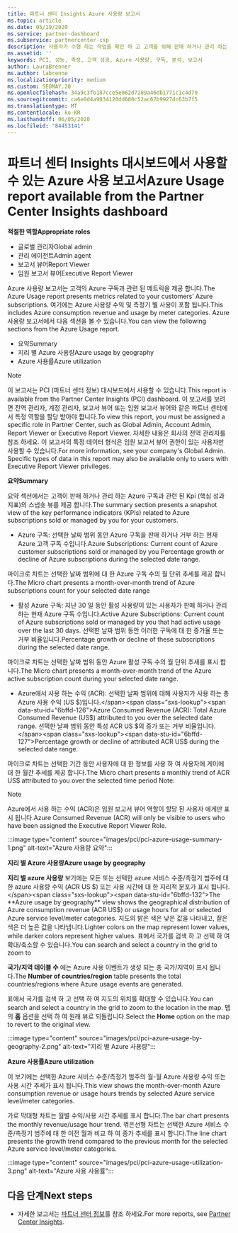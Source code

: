 ```yaml
---
title: 파트너 센터 Insights Azure 사용량 보고서
ms.topic: article
ms.date: 05/19/2020
ms.service: partner-dashboard
ms.subservice: partnercenter-csp
description: 사용자가 수행 하는 작업을 확인 하 고 고객을 위해 판매 하거나 관리 하는 Azure 구독 사용과 관련 하 여 개선할 수 있는 위치를 확인 하세요.
ms.assetid: ''
keywords: PCI, 성능, 측정, 고객 성공, Azure 사용량, 구독, 분석, 보고서
author: LauraBrenner
ms.author: labrenne
ms.localizationpriority: medium
ms.custom: SEOMAY.20
ms.openlocfilehash: 34a9c3fb187cce5e062d7289a46db1771c1c4d79
ms.sourcegitcommit: ca6e0d4a9034120dd600c52ac67b9927dc63b7f5
ms.translationtype: MT
ms.contentlocale: ko-KR
ms.lasthandoff: 06/05/2020
ms.locfileid: "84453141"
---
```

# <a name="azure-usage-report-available-from-the-partner-center-insights-dashboard"></a><span data-ttu-id="6bffd-104">파트너 센터 Insights 대시보드에서 사용할 수 있는 Azure 사용 보고서</span><span class="sxs-lookup"><span data-stu-id="6bffd-104">Azure Usage report available from the Partner Center Insights dashboard</span></span>

<span data-ttu-id="6bffd-105">**적절한 역할**</span><span class="sxs-lookup"><span data-stu-id="6bffd-105">**Appropriate roles**</span></span>
- <span data-ttu-id="6bffd-106">글로벌 관리자</span><span class="sxs-lookup"><span data-stu-id="6bffd-106">Global admin</span></span>
- <span data-ttu-id="6bffd-107">관리 에이전트</span><span class="sxs-lookup"><span data-stu-id="6bffd-107">Admin agent</span></span>
- <span data-ttu-id="6bffd-108">보고서 뷰어</span><span class="sxs-lookup"><span data-stu-id="6bffd-108">Report Viewer</span></span>
- <span data-ttu-id="6bffd-109">임원 보고서 뷰어</span><span class="sxs-lookup"><span data-stu-id="6bffd-109">Executive Report Viewer</span></span>

<span data-ttu-id="6bffd-110">Azure 사용량 보고서는 고객의 Azure 구독과 관련 된 메트릭을 제공 합니다.</span><span class="sxs-lookup"><span data-stu-id="6bffd-110">The Azure Usage report presents metrics related to your customers’ Azure subscriptions.</span></span> <span data-ttu-id="6bffd-111">여기에는 Azure 사용량 수익 및 측정기 별 사용이 포함 됩니다.</span><span class="sxs-lookup"><span data-stu-id="6bffd-111">This includes Azure consumption revenue and usage by meter categories.</span></span> <span data-ttu-id="6bffd-112">Azure 사용량 보고서에서 다음 섹션을 볼 수 있습니다.</span><span class="sxs-lookup"><span data-stu-id="6bffd-112">You can view the following sections from the Azure Usage report.</span></span>

- <span data-ttu-id="6bffd-113">요약</span><span class="sxs-lookup"><span data-stu-id="6bffd-113">Summary</span></span>
- <span data-ttu-id="6bffd-114">지리 별 Azure 사용량</span><span class="sxs-lookup"><span data-stu-id="6bffd-114">Azure usage by geography</span></span>
- <span data-ttu-id="6bffd-115">Azure 사용률</span><span class="sxs-lookup"><span data-stu-id="6bffd-115">Azure utilization</span></span>

 > [!NOTE]
 > <span data-ttu-id="6bffd-116">이 보고서는 PCI (파트너 센터 정보) 대시보드에서 사용할 수 있습니다.</span><span class="sxs-lookup"><span data-stu-id="6bffd-116">This report is available from the Partner Center Insights (PCI) dashboard.</span></span> <span data-ttu-id="6bffd-117">이 보고서를 보려면 전역 관리자, 계정 관리자, 보고서 뷰어 또는 임원 보고서 뷰어와 같은 파트너 센터에서 특정 역할을 할당 받아야 합니다.</span><span class="sxs-lookup"><span data-stu-id="6bffd-117">To view this report, you must be assigned a specific role in Partner Center, such as Global Admin, Account Admin, Report Viewer or Executive Report Viewer.</span></span> <span data-ttu-id="6bffd-118">자세한 내용은 회사의 전역 관리자를 참조 하세요. 이 보고서의 특정 데이터 형식은 임원 보고서 뷰어 권한이 있는 사용자만 사용할 수 있습니다.</span><span class="sxs-lookup"><span data-stu-id="6bffd-118">For more information, see your company's Global Admin. Specific types of data in this report may also be available only to users with Executive Report Viewer privileges.</span></span>

<span data-ttu-id="6bffd-119">**요약**</span><span class="sxs-lookup"><span data-stu-id="6bffd-119">**Summary**</span></span>

<span data-ttu-id="6bffd-120">요약 섹션에서는 고객이 판매 하거나 관리 하는 Azure 구독과 관련 된 Kpi (핵심 성과 지표)의 스냅숏 뷰를 제공 합니다.</span><span class="sxs-lookup"><span data-stu-id="6bffd-120">The summary section presents a snapshot view of the key performance indicators (KPIs) related to Azure subscriptions sold or managed by you for your customers.</span></span>  

- <span data-ttu-id="6bffd-121">Azure 구독: 선택한 날짜 범위 동안 Azure 구독을 판매 하거나 거부 하는 현재 Azure 고객 구독 수입니다.</span><span class="sxs-lookup"><span data-stu-id="6bffd-121">Azure Subscriptions: Current count of Azure customer subscriptions sold or managed by you Percentage growth or decline of Azure subscriptions during the selected date range.</span></span>

<span data-ttu-id="6bffd-122">마이크로 차트는 선택한 날짜 범위에 대 한 Azure 구독 수의 월 단위 추세를 제공 합니다.</span><span class="sxs-lookup"><span data-stu-id="6bffd-122">The Micro chart presents a month-over-month trend of Azure subscriptions count for your selected date range</span></span>
- <span data-ttu-id="6bffd-123">활성 Azure 구독: 지난 30 일 동안 활성 사용량이 있는 사용자가 판매 하거나 관리 하는 현재 Azure 구독 수입니다.</span><span class="sxs-lookup"><span data-stu-id="6bffd-123">Active Azure Subscriptions: Current count of Azure subscriptions sold or managed by you that had active usage over the last 30 days.</span></span>
<span data-ttu-id="6bffd-124">선택한 날짜 범위 동안 이러한 구독에 대 한 증가율 또는 거부 비율입니다.</span><span class="sxs-lookup"><span data-stu-id="6bffd-124">Percentage growth or decline of these subscriptions during the selected date range.</span></span>

<span data-ttu-id="6bffd-125">마이크로 차트는 선택한 날짜 범위 동안 Azure 활성 구독 수의 월 단위 추세를 표시 합니다.</span><span class="sxs-lookup"><span data-stu-id="6bffd-125">The Micro chart presents a month-over-month trend of the Azure active subscription count during your selected date range.</span></span>

- <span data-ttu-id="6bffd-126">Azure에서 사용 하는 수익 (ACR): 선택한 날짜 범위에 대해 사용자가 사용 하는 총 Azure 사용 수익 (US $)입니다.</span><span class="sxs-lookup"><span data-stu-id="6bffd-126">Azure Consumed Revenue (ACR): Total Azure Consumed Revenue (US$) attributed to you over the selected date range.</span></span>
<span data-ttu-id="6bffd-127">선택한 날짜 범위 동안 특성 ACR US $의 증가 또는 거부 비율입니다.</span><span class="sxs-lookup"><span data-stu-id="6bffd-127">Percentage growth or decline of attributed ACR US$ during the selected date range.</span></span> 

<span data-ttu-id="6bffd-128">마이크로 차트는 선택한 기간 동안 사용자에 대 한 정보를 사용 하 여 사용자에 게이에 대 한 월간 추세를 제공 합니다.</span><span class="sxs-lookup"><span data-stu-id="6bffd-128">The Micro chart presents a monthly trend of ACR US$ attributed to you over the selected time period Note:</span></span> 

> [!NOTE]
 > <span data-ttu-id="6bffd-129">Azure에서 사용 하는 수익 (ACR)은 임원 보고서 뷰어 역할이 할당 된 사용자 에게만 표시 됩니다.</span><span class="sxs-lookup"><span data-stu-id="6bffd-129">Azure Consumed Revenue (ACR) will only be visible to users who have been assigned the Executive Report Viewer Role.</span></span>

:::image type="content" source="images/pci/pci-azure-usage-summary-1.png" alt-text="Azure 사용량 요약":::

<span data-ttu-id="6bffd-131">**지리 별 Azure 사용량**</span><span class="sxs-lookup"><span data-stu-id="6bffd-131">**Azure usage by geography**</span></span>

<span data-ttu-id="6bffd-132">**지리 별 azure 사용량** 보기에는 모든 또는 선택한 azure 서비스 수준/측정기 범주에 대 한 azure 사용량 수익 (ACR US $) 또는 사용 시간에 대 한 지리적 분포가 표시 됩니다.</span><span class="sxs-lookup"><span data-stu-id="6bffd-132">The **Azure usage by geography** view shows the geographical distribution of Azure consumption revenue (ACR US$) or usage hours for all or selected Azure service level/meter categories.</span></span> <span data-ttu-id="6bffd-133">지도의 밝은 색은 낮은 값을 나타내고, 짙은 색은 더 높은 값을 나타냅니다.</span><span class="sxs-lookup"><span data-stu-id="6bffd-133">Lighter colors on the map represent lower values, while darker colors represent higher values.</span></span> <span data-ttu-id="6bffd-134">표에서 국가를 검색 하 고 선택 하 여 확대/축소할 수 있습니다.</span><span class="sxs-lookup"><span data-stu-id="6bffd-134">You can search and select a country in the grid to zoom to</span></span> 

<span data-ttu-id="6bffd-135">**국가/지역 테이블 수** 에는 Azure 사용 이벤트가 생성 되는 총 국가/지역이 표시 됩니다.</span><span class="sxs-lookup"><span data-stu-id="6bffd-135">The **Number of countries/region** table presents the total countries/regions where Azure usage events are generated.</span></span>

<span data-ttu-id="6bffd-136">표에서 국가를 검색 하 고 선택 하 여 지도의 위치를 확대할 수 있습니다.</span><span class="sxs-lookup"><span data-stu-id="6bffd-136">You can search and select a country in the grid to zoom to the location in the map.</span></span> <span data-ttu-id="6bffd-137">맵의 **홈** 옵션을 선택 하 여 원래 뷰로 되돌립니다.</span><span class="sxs-lookup"><span data-stu-id="6bffd-137">Select the **Home** option on the map to revert to the original view.</span></span>

:::image type="content" source="images/pci/pci-azure-usage-by-geography-2.png" alt-text="지리 별 Azure 사용량":::

<span data-ttu-id="6bffd-139">**Azure 사용률**</span><span class="sxs-lookup"><span data-stu-id="6bffd-139">**Azure utilization**</span></span>

<span data-ttu-id="6bffd-140">이 보기에는 선택한 Azure 서비스 수준/측정기 범주의 월-월 Azure 사용량 수익 또는 사용 시간 추세가 표시 됩니다.</span><span class="sxs-lookup"><span data-stu-id="6bffd-140">This view shows the month-over-month Azure consumption revenue or usage hours trends by selected Azure service level/meter categories.</span></span> 

<span data-ttu-id="6bffd-141">가로 막대형 차트는 월별 수익/사용 시간 추세를 표시 합니다.</span><span class="sxs-lookup"><span data-stu-id="6bffd-141">The bar chart presents the monthly revenue/usage hour trend.</span></span> <span data-ttu-id="6bffd-142">꺾은선형 차트는 선택한 Azure 서비스 수준/측정기 범주에 대 한 이전 월과 비교 하 여 증가 추세를 표시 합니다.</span><span class="sxs-lookup"><span data-stu-id="6bffd-142">The line chart presents the growth trend compared to the previous month for the selected Azure service level/meter categories.</span></span>

:::image type="content" source="images/pci/pci-azure-usage-utilization-3.png" alt-text="Azure 사용 사용률":::

## <a name="next-steps"></a><span data-ttu-id="6bffd-144">다음 단계</span><span class="sxs-lookup"><span data-stu-id="6bffd-144">Next steps</span></span>

- <span data-ttu-id="6bffd-145">자세한 보고서는 [파트너 센터 정보](partner-center-insights.md)를 참조 하세요.</span><span class="sxs-lookup"><span data-stu-id="6bffd-145">For more reports, see [Partner Center Insights](partner-center-insights.md).</span></span>
